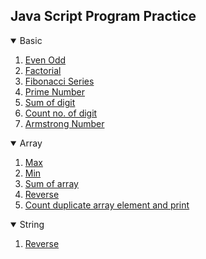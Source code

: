 ## Java Script Program Practice

<!--  basic -->

<details open="open">
  <summary>Basic</summary>
  <ol>
    <li><a href="https://github.com/sonukumarraj007/java-script/blob/master/program-practice/basic/even-odd-no.js">Even Odd</a></li>
    <li><a href="https://github.com/sonukumarraj007/java-script/blob/master/program-practice/basic/factorial.js">Factorial</a></li>
    <li><a href="#">Fibonacci Series</a></li>
    <li><a href="#">Prime Number</a></li>
    <li><a href="#">Sum of digit</a></li>
    <li><a href="#">Count no. of digit</a></li>
    <li><a href="#">Armstrong Number</a></li>
  </ol>
</details>

<!--  array -->

<details open="open">
  <summary>Array</summary>
  <ol>
    <li><a href="#">Max</a></li>
    <li><a href="#">Min</a></li>
    <li><a href="#">Sum of array</a></li>
    <li><a href="#">Reverse</a></li>
    <li><a href="#">Count duplicate array element and print</a></li>
  </ol>
</details>


<!-- string -->

<details open="open">
  <summary>String</summary>
  <ol>
    <li><a href="#">Reverse</a></li>
  </ol>
</details>

